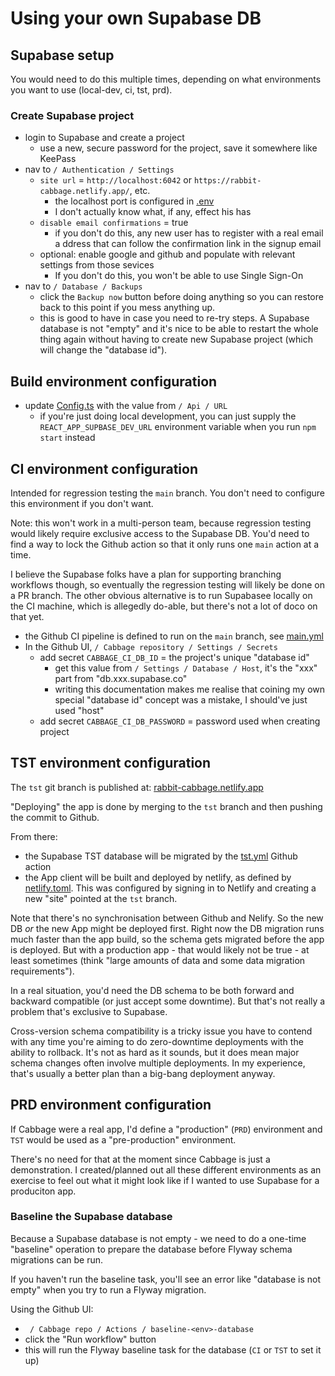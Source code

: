 # Using your own Supabase DB

## Supabase setup

You would need to do this multiple times, depending on what environments you
want to use (local-dev, ci, tst, prd).

### Create Supabase project 

* login to Supabase and create a project
  * use a new, secure password for the project, save it somewhere like KeePass
* nav to `/ Authentication / Settings`
  * `site url` = `http://localhost:6042` or `https://rabbit-cabbage.netlify.app/`, etc.
    * the localhost port is configured in [.env](/app/.env)
    * I don't actually know what, if any, effect his has  
  * `disable email confirmations` = true
    * if you don't do this, any new user has to register with a real email a
      ddress that can follow the confirmation link in the signup email 
  * optional: enable google and github and populate with relevant 
    settings from those sevices
    * If you don't do this, you won't be able to use Single Sign-On
* nav to `/ Database / Backups`
  * click the `Backup now` button before doing anything so you can restore 
  back to this point if you mess anything up.
  * this is good to have in case you need to re-try steps. 
  A Supabase database is not "empty" and it's nice to be able to restart the 
  whole thing again without having to create new Supabase project (which 
  will change the "database id").



## Build environment configuration

* update [Config.ts](/app/src/Config.ts) with the value from `/ Api / URL`
  * if you're just doing local development, you can just supply the 
    `REACT_APP_SUPBASE_DEV_URL` environment variable when you 
    run `npm start` instead


## CI environment configuration

Intended for regression testing the `main` branch.  You don't need to configure
this environment if you don't want.  

Note: this won't work in a multi-person team, because regression testing would 
likely require exclusive access to the Supabase DB.  You'd need to find a 
way to lock the Github action so that it only runs one `main` action at a time.

I believe the Supabase folks have a plan for supporting branching workflows 
though, so eventually the regression testing will likely be done on a PR branch.
The other obvious alternative is to run Supabasee locally on the CI machine, 
which is allegedly do-able, but there's not a lot of doco on that yet.

* the Github CI pipeline is defined to run on the `main` branch, see 
  [main.yml](/.github/workflows/main.yml)
* In the Github UI, `/ Cabbage repository / Settings / Secrets`
  * add secret `CABBAGE_CI_DB_ID` = the project's unique "database id"
    * get this value from `/ Settings / Database / Host`, it's the "xxx" part 
      from "db.xxx.supabase.co"
    * writing this documentation makes me realise that coining my own special 
      "database id" concept was a mistake, I should've just used "host"
  * add secret `CABBAGE_CI_DB_PASSWORD` = password used when creating project   


## TST environment configuration

The `tst` git branch is published at:
[rabbit-cabbage.netlify.app](https://rabbit-cabbage.netlify.app/)

"Deploying" the app is done by merging to the `tst` branch and then pushing 
the commit to Github.

From there:

* the Supabase TST database will be migrated by the 
[tst.yml](/.github/workflows/tst.yml) Github action
* the App client will be built and deployed by netlify, as defined by 
  [netlify.toml](/netlify.toml).  This was configured by signing in to Netlify
  and creating a new "site" pointed at the `tst` branch.

Note that there's no synchronisation between Github and Nelify.
So the new DB *or* the new App might be deployed first.  Right now the DB
migration runs much faster than the app build, so the schema gets migrated 
before the app is deployed.  But with a production app - that 
would likely not be true - at least sometimes (think "large amounts of data 
and some data migration requirements").  

In a real situation, you'd need the DB schema to be both forward and backward
compatible (or just accept some downtime).  But that's not really a problem
that's exclusive to Supabase.  

Cross-version schema compatibility is a tricky 
issue you have to contend with any time you're aiming to do zero-downtime 
deployments with the ability to rollback.
It's not as hard as it sounds, but it does mean major schema changes often 
involve multiple deployments.
In my experience, that's usually a better plan than a big-bang deployment 
anyway.


## PRD environment configuration

If Cabbage were a real app, I'd define a "production" (`PRD`) environment and 
`TST` would be used as a "pre-production" environment. 

There's no need for that at the moment since Cabbage is just a demonstration.
I created/planned out all these different environments as an exercise to 
feel out what it might look like if I wanted to use Supabase for a produciton
app.


### Baseline the Supabase database

Because a Supabase database is not empty  - we need to do a one-time
"baseline" operation to prepare the database before Flyway schema migrations
can be run.

If you haven't run the baseline task, you'll see an error like 
"database is not empty" when you try to run a Flyway migration.

Using the Github UI: 

* ` / Cabbage repo / Actions / baseline-<env>-database`
* click the "Run workflow" button
* this will run the Flyway baseline task for the database (`CI` or `TST` to 
  set it up)   





